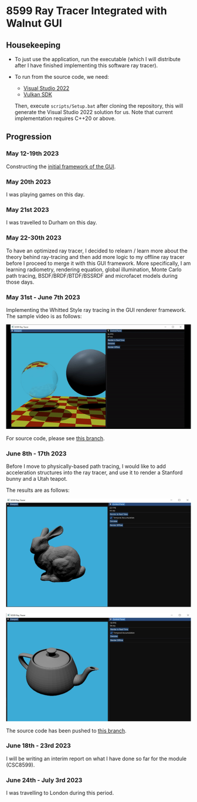 # 8599 Ray Tracer Integrated with Walnut GUI

## Housekeeping

- To just use the application, run the executable (which I will distribute after I have finished implementing this software ray tracer).

- To run from the source code, we need:

  - [Visual Studio 2022](https://visualstudio.com)
  - [Vulkan SDK](https://vulkan.lunarg.com/sdk/home#windows)
  
  Then, execute `scripts/Setup.bat` after cloning the repository, this will generate the Visual Studio 2022 solution for us. Note that current implementation requires C++20 or above.

## Progression

### May 12-19th 2023

Constructing the [initial framework of the GUI](https://github.com/IQ404/8599-ray-tracer-gui/tree/initial_framework).

### May 20th 2023

I was playing games on this day.

### May 21st 2023

I was travelled to Durham on this day.

### May 22-30th 2023

To have an optimized ray tracer, I decided to relearn / learn more about the theory behind ray-tracing and then add more logic to my offline ray tracer before I proceed to merge it with this GUI framework. More specifically, I am learning radiometry, rendering equation, global illumination, Monte Carlo path tracing, BSDF/BRDF/BTDF/BSSRDF and microfacet models during those days.

### May 31st - June 7th 2023

Implementing the Whitted Style ray tracing in the GUI renderer framework. The sample video is as follows:

<img src="https://github.com/IQ404/8599-ray-tracer-gui/blob/whitted/SampleImages/WhittedStyle.gif"></a>

For source code, please see [this branch](https://github.com/IQ404/8599-ray-tracer-gui/tree/whitted).

### June 8th - 17th 2023

Before I move to physically-based path tracing, I would like to add acceleration structures into the ray tracer, and use it to render a Stanford bunny and a Utah teapot.

The results are as follows:

<img src="https://github.com/IQ404/8599-ray-tracer-gui/blob/stanford_bunny/SampleImages/stanford_bunny.jpg"></a>

<img src="https://github.com/IQ404/8599-ray-tracer-gui/blob/stanford_bunny/SampleImages/utah_teapot.jpg"></a>

The source code has been pushed to [this branch](https://github.com/IQ404/8599-ray-tracer-gui/tree/stanford_bunny).

### June 18th - 23rd 2023

I will be writing an interim report on what I have done so far for the module (CSC8599).

### June 24th - July 3rd 2023

I was travelling to London during this period.

